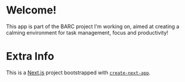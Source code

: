 # Welcome!
This app is part of the BARC project I'm working on, aimed at creating a calming environment for task management, focus and productivity!

# Extra Info
This is a [Next.js](https://nextjs.org) project bootstrapped with [`create-next-app`](https://nextjs.org/docs/app/api-reference/cli/create-next-app).